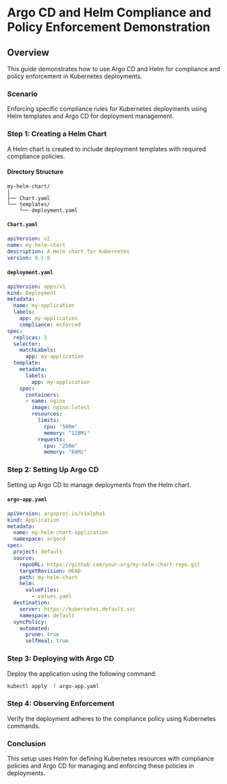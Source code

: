 
# Argo CD and Helm Compliance and Policy Enforcement Demonstration

## Overview
This guide demonstrates how to use Argo CD and Helm for compliance and policy enforcement in Kubernetes deployments.

### Scenario
Enforcing specific compliance rules for Kubernetes deployments using Helm templates and Argo CD for deployment management.

### Step 1: Creating a Helm Chart
A Helm chart is created to include deployment templates with required compliance policies.

#### Directory Structure
```
my-helm-chart/
│
├── Chart.yaml
└── templates/
    └── deployment.yaml
```

#### `Chart.yaml`
```yaml
apiVersion: v2
name: my-helm-chart
description: A Helm chart for Kubernetes
version: 0.1.0
```

#### `deployment.yaml`
```yaml
apiVersion: apps/v1
kind: Deployment
metadata:
  name: my-application
  labels:
    app: my-application
    compliance: enforced
spec:
  replicas: 3
  selector:
    matchLabels:
      app: my-application
  template:
    metadata:
      labels:
        app: my-application
    spec:
      containers:
      - name: nginx
        image: nginx:latest
        resources:
          limits:
            cpu: "500m"
            memory: "128Mi"
          requests:
            cpu: "250m"
            memory: "64Mi"
```

### Step 2: Setting Up Argo CD
Setting up Argo CD to manage deployments from the Helm chart.

#### `argo-app.yaml`
```yaml
apiVersion: argoproj.io/v1alpha1
kind: Application
metadata:
  name: my-helm-chart-application
  namespace: argocd
spec:
  project: default
  source:
    repoURL: https://github.com/your-org/my-helm-chart-repo.git
    targetRevision: HEAD
    path: my-helm-chart
    helm:
      valueFiles:
        - values.yaml
  destination:
    server: https://kubernetes.default.svc
    namespace: default
  syncPolicy:
    automated:
      prune: true
      selfHeal: true
```

### Step 3: Deploying with Argo CD
Deploy the application using the following command:
```bash
kubectl apply -f argo-app.yaml
```

### Step 4: Observing Enforcement
Verify the deployment adheres to the compliance policy using Kubernetes commands.

### Conclusion
This setup uses Helm for defining Kubernetes resources with compliance policies and Argo CD for managing and enforcing these policies in deployments.
